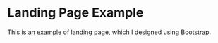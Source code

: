 <h1>Landing Page Example</h1>
This is an example of landing page, which I designed using Bootstrap.
